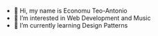 - 👋 Hi, my name is Economu Teo-Antonio
- 👀 I’m interested in Web Development and Music
- 🌱 I’m currently learning Design Patterns

<!---
economuteo/economuteo is a ✨ special ✨ repository because its `README.md` (this file) appears on your GitHub profile.
You can click the Preview link to take a look at your changes.
--->
